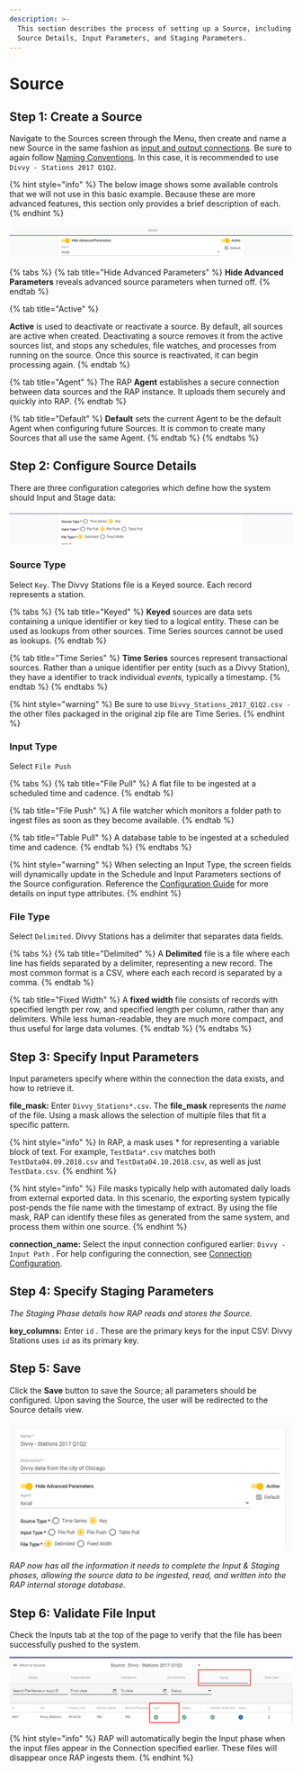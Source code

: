 ```yaml
---
description: >-
  This section describes the process of setting up a Source, including the
  Source Details, Input Parameters, and Staging Parameters.
---
```


# Source

## Step 1: Create a Source

Navigate to the Sources screen through the Menu, then create and name a new Source in the same fashion as [input and output connections](connection.md). Be sure to again follow [Naming Conventions](). In this case, it is  recommended to use `Divvy - Stations 2017 Q1Q2`.

{% hint style="info" %}
The below image shows some available controls that we will not use in this basic example. Because these are more advanced features, this section only provides a brief description of each.
{% endhint %}

![Extra Options; Leave as-is](../../.gitbook/assets/screenshot_5%20%283%29.png)

{% tabs %}
{% tab title="Hide Advanced Parameters" %}
**Hide Advanced Parameters** reveals advanced source parameters when turned off.
{% endtab %}

{% tab title="Active" %}

**Active** is used to deactivate or reactivate a source. By default, all sources are active when created. Deactivating a source removes it from the active sources list, and stops any schedules, file watches, and processes from running on the source. Once this source is reactivated, it can begin processing again.
{% endtab %}

{% tab title="Agent" %}
The RAP **Agent** establishes a secure connection between data sources and the RAP instance. It uploads them securely and quickly into RAP.
{% endtab %}

{% tab title="Default" %}
**Default** sets the current Agent to be the default Agent when configuring future Sources. It is common to create many Sources that all use the same Agent.
{% endtab %}
{% endtabs %}

## Step 2: Configure Source Details

There are three configuration categories which define how the system should Input and Stage data:

![Source Detail Options](../../.gitbook/assets/screenshot_4.png)

### Source Type

Select `Key`. The Divvy Stations file is a Keyed source. Each record represents a station.

{% tabs %}
{% tab title="Keyed" %}
**Keyed** sources are data sets containing a unique identifier or key tied to a logical entity. These can be used as lookups from other sources. Time Series sources cannot be used as lookups.
{% endtab %}

{% tab title="Time Series" %}
**Time Series** sources represent transactional sources. Rather than a unique identifier per entity \(such as a Divvy Station\), they have a identifier to track individual _events,_ typically a timestamp.
{% endtab %}
{% endtabs %}

{% hint style="warning" %}
Be sure to use `Divvy_Stations_2017_Q1Q2.csv -`the other files packaged in the original zip file are Time Series.
{% endhint %}

### Input Type

Select `File Push`

{% tabs %}
{% tab title="File Pull" %}
A flat file to be ingested at a scheduled time and cadence.
{% endtab %}

{% tab title="File Push" %}
A file watcher which monitors a folder path to ingest files as soon as they become available.
{% endtab %}

{% tab title="Table Pull" %}
A database table to be ingested at a scheduled time and cadence.
{% endtab %}
{% endtabs %}

{% hint style="warning" %}
When selecting an Input Type, the screen fields will dynamically update in the Schedule and Input Parameters sections of the Source configuration. Reference the [Configuration Guide]() for more details on input type attributes.
{% endhint %}

### **File Type**

Select `Delimited`. Divvy Stations has a delimiter that separates data fields.

{% tabs %}
{% tab title="Delimited" %}
A **Delimited** file is a file where each line has fields separated by a delimiter, representing a new record. The most common format is a CSV, where each each record is separated by a comma. 
{% endtab %}

{% tab title="Fixed Width" %}
A **fixed width** file consists of records with specified length per row, and specified length per column, rather than any delimiters. While less human-readable, they are much more compact, and thus useful for large data volumes.
{% endtab %}
{% endtabs %}

## **Step 3: Specify Input Parameters**

Input parameters specify where within the connection the data exists, and how to retrieve it.

**file\_mask:** Enter `Divvy_Stations*.csv`. The **file\_mask** represents the _name_ of the file. Using a mask allows the selection of multiple files that fit a specific pattern.

{% hint style="info" %}
In RAP, a mask uses \* for representing a variable block of text. For example, `TestData*.csv` matches both `TestData04.09.2018.csv` and `TestData04.10.2018.csv`, as well as just `TestData.csv`.
{% endhint %}

{% hint style="info" %}
File masks typically help with automated daily loads from external exported data. In this scenario, the exporting system typically post-pends the file name with the timestamp of extract. By using the file mask, RAP can identify these files as generated from the same system, and process them within one source.
{% endhint %}

**connection\_name:** Select the input connection configured earlier: `Divvy - Input Path` . For help configuring the connection, see [Connection Configuration](connection.md).

## **Step 4: Specify Staging Parameters**

_The Staging Phase details how RAP reads and stores the Source._

**key\_columns:** Enter `id` . These are the primary keys for the input CSV: Divvy Stations uses `id` as its primary key.

## Step 5: Save

Click the **Save** button to save the Source; all parameters should be configured. Upon saving the Source, the user will be redirected to the Source details view.

![Source Details](../../.gitbook/assets/image%20%28102%29.png)

_RAP now has all the information it needs to complete the Input & Staging phases, allowing the source data to be ingested, read, and written into the RAP internal storage database._

## Step 6: Validate File Input

Check the Inputs tab at the top of the page to verify that the file has been successfully pushed to the system.

![Input Found &amp; Ingested](../../.gitbook/assets/screenshot_9%20%281%29.png)

{% hint style="info" %}
RAP will automatically begin the Input phase when the input files appear in the Connection specified earlier. These files will disappear once RAP ingests them.
{% endhint %}

